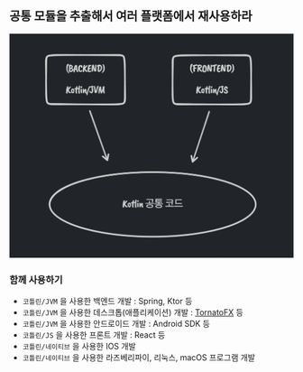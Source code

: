 ## 공통 모듈을 추출해서 여러 플랫폼에서 재사용하라

![](../../images/아이템%2025.%20공통%20모듈을%20추출해서%20여러%20플랫폼에서%20재사용하라_24.png)

### 함께 사용하기

- `코틀린/JVM` 을 사용한 백엔드 개발 : Spring, Ktor 등
- `코틀린/JVM` 을 사용한 데스크톱(애플리케이션) 개발 : [TornatoFX](https://tornadofx.io/) 등
- `코틀린/JVM` 을 사용한 안드로이드 개발 : Android SDK 등
- `코틀린/JS` 을 사용한 프론트 개발 : React 등
- `코틀린/네이티브` 을 사용한 IOS 개발
- `코틀린/네이티브` 을 사용한 라즈베리파이, 리눅스, macOS 프로그램 개발